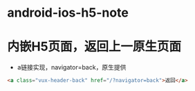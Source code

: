 # android-ios-h5-note

# 内嵌H5页面，返回上一原生页面
* a链接实现，navigator=back，原生提供
```html
<a class="vux-header-back" href="/?navigator=back">返回</a>

```